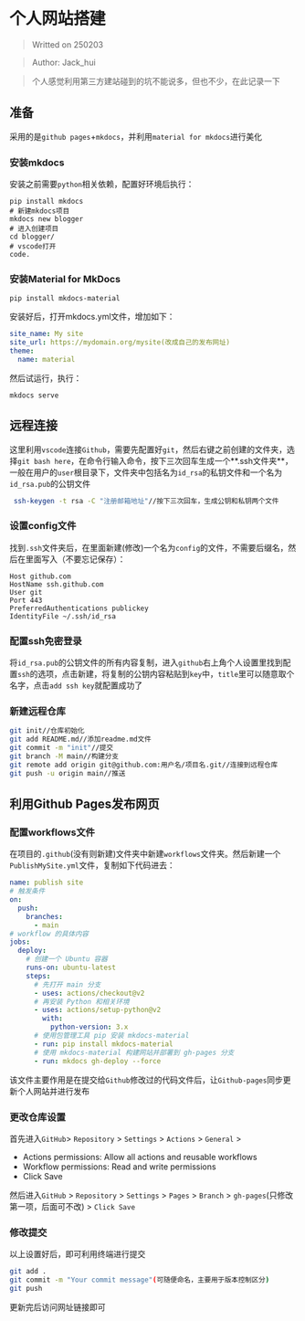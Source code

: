 # **个人网站搭建**

> Writted on 250203

> Author: Jack_hui

> 个人感觉利用第三方建站碰到的坑不能说多，但也不少，在此记录一下

## **准备**
采用的是`github pages`+`mkdocs`，并利用`material for mkdocs`进行美化

### **安装mkdocs**
安装之前需要`python`相关依赖，配置好环境后执行：
``` shell
pip install mkdocs
# 新建mkdocs项目
mkdocs new blogger
# 进入创建项目
cd blogger/
# vscode打开
code.
```

### **安装Material for MkDocs**
``` shell
pip install mkdocs-material
```
安装好后，打开mkdocs.yml文件，增加如下：
```yml hl_lines="2 3 4"
site_name: My site
site_url: https://mydomain.org/mysite(改成自己的发布网址)
theme:
  name: material
```
然后试运行，执行：
```shell
mkdocs serve
```

## **远程连接**
这里利用`vscode`连接`Github`，需要先配置好`git`，然后右键之前创建的文件夹，选择`git bash here`，在命令行输入命令，按下三次回车生成一个**.ssh文件夹**，一般在用户的`user`根目录下，文件夹中包括名为`id_rsa`的私钥文件和一个名为`id_rsa.pub`的公钥文件
``` bash
 ssh-keygen -t rsa -C "注册邮箱地址"//按下三次回车，生成公钥和私钥两个文件
```

### **设置config文件**
找到`.ssh`文件夹后，在里面新建(修改)一个名为`config`的文件，不需要后缀名，然后在里面写入（不要忘记保存）：
```
Host github.com
HostName ssh.github.com  
User git
Port 443
PreferredAuthentications publickey
IdentityFile ~/.ssh/id_rsa
```

### **配置ssh免密登录**
将`id_rsa.pub`的公钥文件的所有内容复制，进入`github`右上角个人设置里找到配置`ssh`的选项，点击新建，将复制的公钥内容粘贴到`key`中，`title`里可以随意取个名字，点击`add ssh key`就配置成功了

### **新建远程仓库**
``` bash
git init//仓库初始化
git add README.md//添加readme.md文件
git commit -m "init"//提交
git branch -M main//构建分支
git remote add origin git@github.com:用户名/项目名.git//连接到远程仓库
git push -u origin main//推送
```

## **利用Github Pages发布网页**
### **配置workflows文件**
在项目的`.github`(没有则新建)文件夹中新建`workflows`文件夹。然后新建一个`PublishMySite.yml`文件，复制如下代码进去：
``` yml
name: publish site
# 触发条件
on:
  push:
    branches:
      - main
# workflow 的具体内容
jobs:
  deploy:
    # 创建一个 Ubuntu 容器
    runs-on: ubuntu-latest
    steps:
      # 先打开 main 分支
      - uses: actions/checkout@v2
      # 再安装 Python 和相关环境
      - uses: actions/setup-python@v2
        with:
          python-version: 3.x
      # 使用包管理工具 pip 安装 mkdocs-material
      - run: pip install mkdocs-material
      # 使用 mkdocs-material 构建网站并部署到 gh-pages 分支
      - run: mkdocs gh-deploy --force
```
该文件主要作用是在提交给`Github`修改过的代码文件后，让`Github-pages`同步更新个人网站并进行发布
### **更改仓库设置**
首先进入`GitHub`> `Repository` > `Settings` > `Actions` > `General` >

* Actions permissions: Allow all actions and reusable workflows
* Workflow permissions: Read and write permissions
* Click Save

然后进入`GitHub` > `Repository` > `Settings` > `Pages` > `Branch` > `gh-pages`(只修改第一项，后面可不改) > `Click Save`
### **修改提交**
以上设置好后，即可利用终端进行提交
``` bash
git add .   
git commit -m "Your commit message"(可随便命名，主要用于版本控制区分)
git push
```
更新完后访问网址链接即可
<!-- ## 例子
!!! example

    === "Unordered List"

        _Example_:

        ``` markdown
        * Sed sagittis eleifend rutrum
        * Donec vitae suscipit est
        * Nulla tempor lobortis orci
        ```

        _Result_:

        * Sed sagittis eleifend rutrum
        * Donec vitae suscipit est
        * Nulla tempor lobortis orci

    === "Ordered List"

        _Example_:

        ``` markdown
        1. Sed sagittis eleifend rutrum
        2. Donec vitae suscipit est
        3. Nulla tempor lobortis orci
        ```

        _Result_:

        1. Sed sagittis eleifend rutrum
        2. Donec vitae suscipit est
        3. Nulla tempor lobortis orci -->